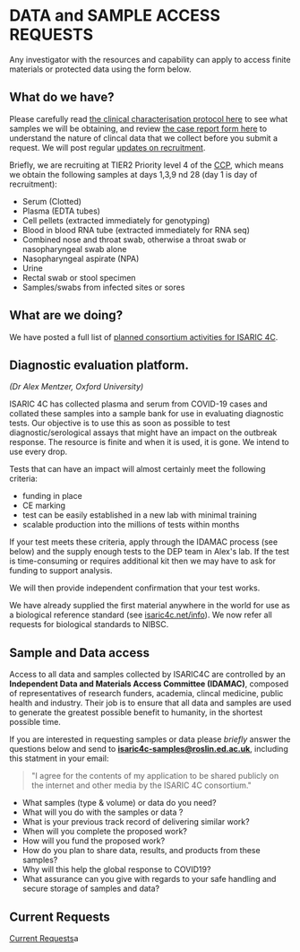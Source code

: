 # DATA and SAMPLE ACCESS REQUESTS

Any investigator with the resources and capability can apply to access finite materials or protected data using the form below.

## What do we have?

Please carefully read [the clinical characterisation protocol here](/protocols) to see what samples we will be obtaining, and review [the case report form here](/protocols) to understand the nature of clincal data that we collect before you submit a request. We will post regular [updates on recruitment](/info).

Briefly, we are recruiting at TIER2 Priority level 4 of the [CCP](/protocols), which means we obtain the following samples at days 1,3,9 nd 28 (day 1 is day of recruitment):

* Serum (Clotted)
* Plasma (EDTA tubes)
* Cell pellets (extracted immediately for genotyping)
* Blood in blood RNA tube (extracted immediately for RNA seq)
* Combined nose and throat swab, otherwise a throat swab or nasopharyngeal swab alone
* Nasopharyngeal aspirate (NPA)
* Urine
* Rectal swab or stool specimen
* Samples/swabs from infected sites or sores

## What are we doing?

We have posted a full list of [planned consortium activities for ISARIC 4C](/about/structure).

## Diagnostic evaluation platform.

*(Dr Alex Mentzer, Oxford University)*

ISARIC 4C has collected plasma and serum from COVID-19 cases and collated these samples into a sample bank for use in evaluating diagnostic tests. Our objective is to use this as soon as possible to test diagnostic/serological assays that might have an impact on the outbreak response. The resource is finite and when it is used, it is gone. We intend to use every drop.

Tests that can have an impact will almost certainly meet the following criteria:

- funding in place
- CE marking
- test can be easily established in a new lab with minimal training
- scalable production into the millions of tests within months

If your test meets these criteria, apply through the IDAMAC process (see below) and the supply enough tests to the DEP team in Alex's lab. If the test is time-consuming or requires additional kit then we may have to ask for funding to support analysis.

We will then provide independent confirmation that your test works.

We have already supplied the first material anywhere in the world for use as a biological reference standard (see [isaric4c.net/info](/info)). We now refer all requests for biological standards to NIBSC.

## Sample and Data access

Access to all data and samples collected by ISARIC4C are controlled by an **Independent Data and Materials Access Committee (IDAMAC)**, composed of representatives of research funders, academia, clincal medicine, public health and industry. Their job is to ensure that all data and samples are used to generate the greatest possible benefit to humanity, in the shortest possible time.

If you are interested in requesting samples or data please *briefly* answer the questions below and send to **isaric4c-samples@roslin.ed.ac.uk**, including this statment in your email:
> "I agree for the contents of my application to be shared publicly on the internet and other media by the ISARIC 4C consortium."

- What samples (type & volume) or data do you need?
- What will you do with the samples or data ?
- What is your previous track record of delivering similar work?
- When will you complete the proposed work?
- How will you fund the proposed work?
- How do you plan to share data, results, and products from these samples?
- Why will this help the global response to COVID19?
- What assurance can you give with regards to your safe handling and secure storage of samples and data?

## Current Requests

[Current Requests](https://docs.google.com/spreadsheets/d/1EFmp9HEKyZiaJXb1YbW4lXvsuu8wQe9F7_CzUK12eA4/edit?usp=sharing)a


